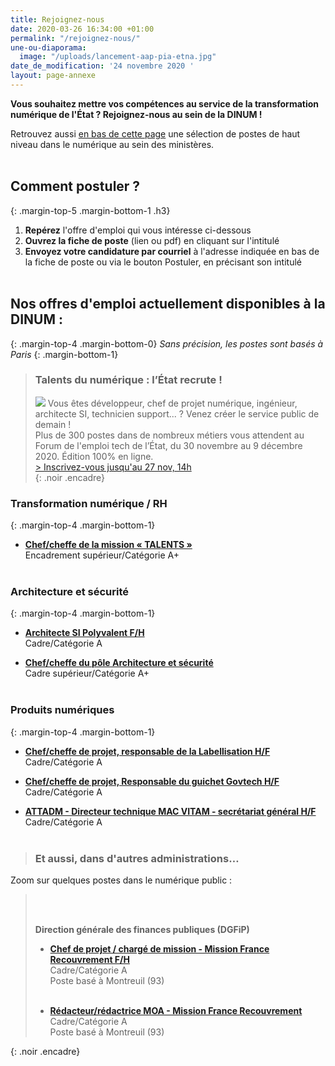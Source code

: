 ```yaml
---
title: Rejoignez-nous
date: 2020-03-26 16:34:00 +01:00
permalink: "/rejoignez-nous/"
une-ou-diaporama:
  image: "/uploads/lancement-aap-pia-etna.jpg"
date_de_modification: '24 novembre 2020 '
layout: page-annexe
---
```


**Vous souhaitez mettre vos compétences au service de la transformation numérique de l'État ? Rejoignez-nous au sein de la DINUM !**

Retrouvez aussi [en bas de cette page](#offresminist%C3%A8res) une sélection de postes de haut niveau dans le numérique au sein des ministères.
<br>
<br>

## Comment postuler ?

{: .margin-top-5 .margin-bottom-1 .h3}

1. **Repérez** l'offre d'emploi qui vous intéresse ci-dessous
2. **Ouvrez la fiche de poste** (lien ou pdf) en cliquant sur l'intitulé
3. **Envoyez votre candidature par courriel** à l'adresse indiquée en bas de la fiche de poste ou via le bouton Postuler, en précisant son intitulé
   <br>
   <br>

## Nos offres d'emploi actuellement disponibles à la DINUM :
{: .margin-top-4 .margin-bottom-0}
*Sans précision, les postes sont basés à Paris*
{: .margin-bottom-1}

> ### Talents du numérique : l’État recrute !
> ![](/uploads/Campagne_Linkedin_FETE_visuel1.jpg)
> Vous êtes développeur, chef de projet numérique, ingénieur, architecte SI, technicien support... ? Venez créer le service public de demain !
> <br>Plus de 300 postes dans de nombreux métiers vous attendent au Forum de l'emploi tech de l’État, du 30 novembre au 9 décembre 2020. Édition 100% en ligne.
> <br>[> Inscrivez-vous jusqu'au 27 nov, 14h](https://numerique.gouv.fr/agenda/forum-emploi-tech-etat-2020)
> <br>
{: .noir .encadre}


### Transformation numérique / RH
{: .margin-top-4 .margin-bottom-1}
* [**Chef/cheffe de la mission « TALENTS »**](https://www.place-emploi-public.gouv.fr/offre-emploi/chef-de-la-mission--talents--hf-reference-2020-506084) 
  <br>Encadrement supérieur/Catégorie A+
  <br>
  <br>

### Architecture et sécurité 
{: .margin-top-4 .margin-bottom-1}

* [**Architecte SI Polyvalent F/H**](https://www.place-emploi-public.gouv.fr/offre-emploi/architecte-si-polyvalent-hf-reference-2020-492715)
  <br>Cadre/Catégorie A

* **[Chef/cheffe du pôle Architecture et sécurité](https://www.place-emploi-public.gouv.fr/offre-emploi/cheffe-du-pole-architecture-et-securite-hf-reference-2020-444590)**
  <br>Cadre supérieur/Catégorie A\+
  <br>
  <br>

### Produits numériques
{: .margin-top-4 .margin-bottom-1}

* **[Chef/cheffe de projet, responsable de la Labellisation H/F](https://www.place-emploi-public.gouv.fr/offre-emploi/chefcheffe-de-projet-responsable-de-la-labellisation-hf-reference-2020-501337)**
  <br>Cadre/Catégorie A

* **[Chef/cheffe de projet, Responsable du guichet Govtech H/F](https://www.place-emploi-public.gouv.fr/offre-emploi/chefcheffe-de-projet-responsable-du-guichet-govtech-hf-reference-2020-501342)**
  <br>Cadre/Catégorie A

* **[ATTADM - Directeur technique MAC VITAM - secrétariat général H/F](https://www.place-emploi-public.gouv.fr/offre-emploi/attadm-directeurtrice-technique-mac-vitam-secretariat-general--paris-75-hf-reference-2020-491434)**
  <br>Cadre/Catégorie A
  <br>
  <br>

<!--
### Réseau
{: .margin-top-4 .margin-bottom-1}

* **[Chef du pôle Réseau interministériel de l’État et Services opérés d'infrastructure H/F](https://www.place-emploi-public.gouv.fr/offre-emploi/cheffe-du-pole-reseau-interministeriel-de-l-etat-et-services-operes-d-infrastructure-hf-reference-2020-464626)**
  <br>Cadre/Catégorie A

* **[Chef de projet Résilience RIE – Gouvernance SSI H/F](https://www.place-emploi-public.gouv.fr/offre-emploi/cheffe-de-projet-resilience-rie--gouvernance-ssi-hf-reference-2020-469099)**
  <br>Cadre/Catégorie A
  <br>Poste pouvant être basé à Paris ou à Lyon (69) selon le candidat
  <br>
  <br>

* **[Chef de projet Résilience RIE – Équipements d'extrémité (Box résiliente) H/F](https://www.place-emploi-public.gouv.fr/offre-emploi/cheffe-de-projet-resilience-rie--equipements-d-extremite-box-resiliente-hf-reference-2020-468354)**
  <br>Cadre/Catégorie A
  <br>Poste pouvant être basé à Paris ou en Ille et Vilaine (35) selon le candidat
  <br>
  <br>

* **[Architecte technique Résilience RIE – Boucle optique H/F](https://www.place-emploi-public.gouv.fr/offre-emploi/architecte-technique-resilience-rie--boucle-optique-hf-reference-2020-468364)**
  <br>Cadre/Catégorie A
  <br>
  <br>
  -->


> ### Et aussi, dans d'autres administrations…<a id="offresministères"></a>

Zoom sur quelques postes dans le numérique public :

> <br>
> <br>
>
> **Direction générale des finances publiques (DGFiP)**
>
> * **[Chef de projet / chargé de mission - Mission France Recouvrement F/H](https://www.place-emploi-public.gouv.fr/offre-emploi/cheffe-de-projet--charge-e-de-mission-reference-2020-473064 "Chef de projet / chargé de mission F/H")**<br>
>   Cadre/Catégorie A<br>
>   Poste basé à Montreuil (93)
>   <br>
>   <br>
>
> * **[Rédacteur/rédactrice MOA - Mission France Recouvrement](https://www.place-emploi-public.gouv.fr/offre-emploi/redacteurrice-moa-reference-2020-472628 "Rédacteur/rédactrice MOA - Mission France Recouvrement")** <br>
>   Cadre/Catégorie A<br>
>   Poste basé à Montreuil (93)
>   <br>

{: .noir .encadre}